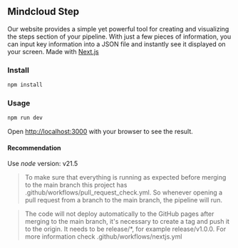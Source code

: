 ## Mindcloud Step

Our website provides a simple yet powerful tool for creating and visualizing the steps section of your pipeline. With just a few pieces of information, you can input key information into a JSON file and instantly see it displayed on your screen.
Made with [Next.js](https://nextjs.org/)

### Install

```bash
npm install
```

### Usage

```bash
npm run dev
```

Open [http://localhost:3000](http://localhost:3000) with your browser to see the result.

#### Recommendation

Use _node_ version: v21.5

> To make sure that everything is running as expected before merging to the main branch this project has .github/workflows/pull_request_check.yml. So whenever opening a pull request from a branch to the main branch, the pipeline will run.

> The code will not deploy automatically to the GitHub pages after merging to the main branch, it's necessary to create a tag and push it to the origin. It needs to be release/\*, for example release/v1.0.0. For more information check .github/workflows/nextjs.yml
